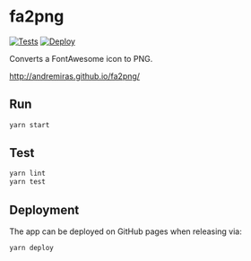 # fa2png

[![Tests](https://github.com/AndreMiras/fa2png/workflows/Tests/badge.svg?branch=develop)](https://github.com/AndreMiras/fa2png/actions?query=workflow%3ATests)
[![Deploy](https://github.com/AndreMiras/fa2png/workflows/Deploy/badge.svg?branch=develop)](https://github.com/AndreMiras/fa2png/actions?query=workflow%3ADeploy)

Converts a FontAwesome icon to PNG.

<http://andremiras.github.io/fa2png/>


## Run
```sh
yarn start
```

## Test
```sh
yarn lint
yarn test
```

## Deployment
The app can be deployed on GitHub pages when releasing via:
```sh
yarn deploy
```
